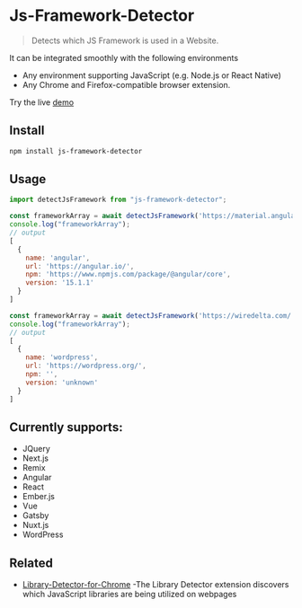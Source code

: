 # Js-Framework-Detector

> Detects which JS Framework is used in a Website.

It can be integrated smoothly with the following environments 

- Any environment supporting JavaScript (e.g. Node.js or React Native)
- Any Chrome and Firefox-compatible browser extension.

Try the live [demo]()

## Install

```sh
npm install js-framework-detector
```

## Usage

```js
import detectJsFramework from "js-framework-detector";

const frameworkArray = await detectJsFramework('https://material.angular.io/');
console.log("frameworkArray"); 
// output
[
  {
    name: 'angular',
    url: 'https://angular.io/',
    npm: 'https://www.npmjs.com/package/@angular/core',
    version: '15.1.1'
  }
]

const frameworkArray = await detectJsFramework('https://wiredelta.com/');
console.log("frameworkArray"); 
// output
[
  {
    name: 'wordpress',
    url: 'https://wordpress.org/',
    npm: '',
    version: 'unknown'
  }
]
```

##  Currently supports:

- JQuery
- Next.js
- Remix
- Angular
- React
- Ember.js
- Vue
- Gatsby
- Nuxt.js
- WordPress

## Related


- [Library-Detector-for-Chrome](https://github.com/johnmichel/Library-Detector-for-Chrome) -The Library Detector extension discovers which JavaScript libraries are being utilized on webpages
